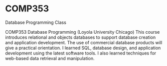 # COMP353
Database Programming Class

COMP353 Database Programming (Loyola University Chicago)
This course introduces relational and objects databases to support database creation and application development. The use of commercial database products will give a practical orientation. I learned SQL, database design, and application development using the latest software tools. I also learned techniques for web-based data retrieval and manipulation.

